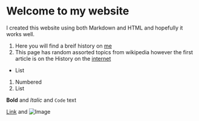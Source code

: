 # Welcome to my website

I created this website using both Markdown and HTML and hopefully it works well.

1. Here you will find a breif history on [me](docafro.github.io/bio)
2. This page has random assorted topics from wikipedia however the first article is on the History on the [internet](docafro.github.io/topic)
- List

1. Numbered
2. List

**Bold** and _Italic_ and `Code` text

[Link](url) and ![Image](src)
```

